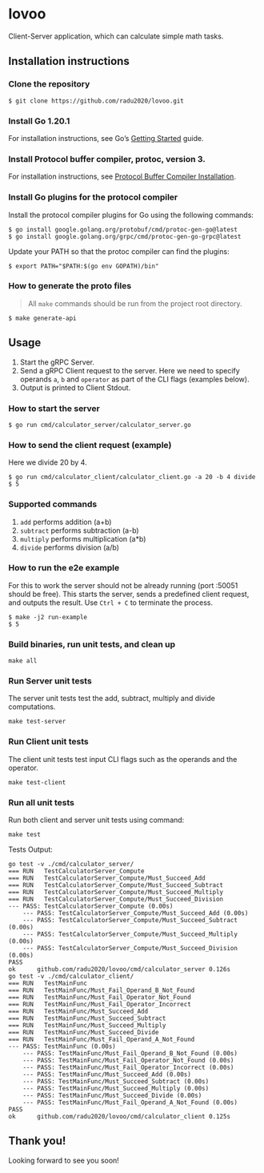 # lovoo

Client-Server application, which can calculate simple math tasks.

## Installation instructions

### Clone the repository
```shell
$ git clone https://github.com/radu2020/lovoo.git
```

### Install Go 1.20.1
For installation instructions, see Go’s [Getting Started](https://go.dev/doc/install) guide.

### Install Protocol buffer compiler, protoc, version 3.
For installation instructions, see [Protocol Buffer Compiler Installation](https://grpc.io/docs/protoc-installation/).
 
### Install Go plugins for the protocol compiler
Install the protocol compiler plugins for Go using the following commands:

```shell
$ go install google.golang.org/protobuf/cmd/protoc-gen-go@latest
$ go install google.golang.org/grpc/cmd/protoc-gen-go-grpc@latest
```

Update your PATH so that the protoc compiler can find the plugins:
```shell
$ export PATH="$PATH:$(go env GOPATH)/bin"
```

### How to generate the proto files
>All `make` commands should be run from the project root directory.

```shell
$ make generate-api
```

## Usage
1. Start the gRPC Server.
2. Send a gRPC Client request to the server.
Here we need to specify operands `a`, `b` and `operator` as part of the CLI flags (examples below).
3. Output is printed to Client Stdout.

### How to start the server 
```shell
$ go run cmd/calculator_server/calculator_server.go
```

### How to send the client request (example)
Here we divide 20 by 4.
```shell
$ go run cmd/calculator_client/calculator_client.go -a 20 -b 4 divide
$ 5
```

### Supported commands
1. `add` performs addition (a+b)
2. `subtract` performs subtraction (a-b)
3. `multiply` performs multiplication (a*b)
4. `divide` performs division (a/b)

### How to run the e2e example
For this to work the server should not be already running (port :50051 should be free).
This starts the server, sends a predefined client request, and outputs the result.
Use `Ctrl + C` to terminate the process.
```shell
$ make -j2 run-example
$ 5
```

### Build binaries, run unit tests, and clean up
```shell
make all
```

### Run Server unit tests
The server unit tests test the add, subtract, multiply and divide computations.
```shell
make test-server
```

### Run Client unit tests
The client unit tests test input CLI flags such as the operands and the operator.
```shell
make test-client
```

### Run all unit tests
Run both client and server unit tests using command:
```shell
make test
```

Tests Output:
```shell
go test -v ./cmd/calculator_server/
=== RUN   TestCalculatorServer_Compute
=== RUN   TestCalculatorServer_Compute/Must_Succeed_Add
=== RUN   TestCalculatorServer_Compute/Must_Succeed_Subtract
=== RUN   TestCalculatorServer_Compute/Must_Succeed_Multiply
=== RUN   TestCalculatorServer_Compute/Must_Succeed_Division
--- PASS: TestCalculatorServer_Compute (0.00s)
    --- PASS: TestCalculatorServer_Compute/Must_Succeed_Add (0.00s)
    --- PASS: TestCalculatorServer_Compute/Must_Succeed_Subtract (0.00s)
    --- PASS: TestCalculatorServer_Compute/Must_Succeed_Multiply (0.00s)
    --- PASS: TestCalculatorServer_Compute/Must_Succeed_Division (0.00s)
PASS
ok      github.com/radu2020/lovoo/cmd/calculator_server 0.126s
go test -v ./cmd/calculator_client/
=== RUN   TestMainFunc
=== RUN   TestMainFunc/Must_Fail_Operand_B_Not_Found
=== RUN   TestMainFunc/Must_Fail_Operator_Not_Found
=== RUN   TestMainFunc/Must_Fail_Operator_Incorrect
=== RUN   TestMainFunc/Must_Succeed_Add
=== RUN   TestMainFunc/Must_Succeed_Subtract
=== RUN   TestMainFunc/Must_Succeed_Multiply
=== RUN   TestMainFunc/Must_Succeed_Divide
=== RUN   TestMainFunc/Must_Fail_Operand_A_Not_Found
--- PASS: TestMainFunc (0.00s)
    --- PASS: TestMainFunc/Must_Fail_Operand_B_Not_Found (0.00s)
    --- PASS: TestMainFunc/Must_Fail_Operator_Not_Found (0.00s)
    --- PASS: TestMainFunc/Must_Fail_Operator_Incorrect (0.00s)
    --- PASS: TestMainFunc/Must_Succeed_Add (0.00s)
    --- PASS: TestMainFunc/Must_Succeed_Subtract (0.00s)
    --- PASS: TestMainFunc/Must_Succeed_Multiply (0.00s)
    --- PASS: TestMainFunc/Must_Succeed_Divide (0.00s)
    --- PASS: TestMainFunc/Must_Fail_Operand_A_Not_Found (0.00s)
PASS
ok      github.com/radu2020/lovoo/cmd/calculator_client 0.125s
```

## Thank you!
Looking forward to see you soon!